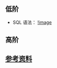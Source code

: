## 低阶
* SQL 语法：
[!image](https://github.com/MissAquarius/ForJobHunting/blob/master/image/SQl%E8%AF%AD%E5%8F%A5%E4%BD%8E%E9%98%B6%E7%9F%A5%E8%AF%86%E7%82%B9.png)

## 高阶


## [参考资料](https://juejin.im/post/5a9ca0d6518825555c1d1acd)
